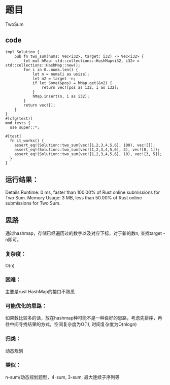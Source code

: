 # 题目
TwoSum

## code
```
impl Solution {
    pub fn two_sum(nums: Vec<i32>, target: i32) -> Vec<i32> {
        let mut hMap: std::collections::HashMap<i32, i32> = std::collections::HashMap::new();
        for i in 0..nums.len() {
            let n = nums[i as usize];
            let n2 = target -n;
            if let Some(&pos) = hMap.get(&n2) {
                return vec![pos as i32, i as i32];
            }
            hMap.insert(n, i as i32);
        }
        return vec![];
    }
}
#[cfg(test)]
mod tests {
  use super::*;

#[test]
  fn it_works() {
    assert_eq!(Solution::two_sum(vec![1,2,3,4,5,6], 100), vec![]);
    assert_eq!(Solution::two_sum(vec![1,2,3,4,5,6], 3), vec![0, 1]);
    assert_eq!(Solution::two_sum(vec![1,2,3,4,5,6], 10), vec![3, 5]);
  }
}
```

## 运行结果：
Details 
Runtime: 0 ms, faster than 100.00% of Rust online submissions for Two Sum.
Memory Usage: 3 MB, less than 50.00% of Rust online submissions for Two Sum.

## 思路
通过hashmap，存储已经遍历过的数字以及对应下标，对于新的数n, 查找target - n即可。
### 复杂度：
O(n)
### 困难：
主要是rust HashMap的接口不熟悉
### 可能优化的思路：
如果数比较多的话，放在hashmap种可能不是一种良好的思路，考虑先排序，再往中间寻找结果的方式，空间复杂度为O(1), 时间复杂度为O(nlogn)
### 归类：
动态规划
### 类似： 
n-sum/动态规划题型，4-sum, 3-sum, 最大连续子序列等

